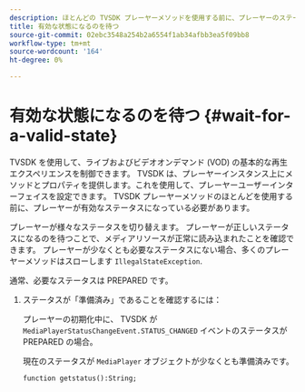 ```yaml
---
description: ほとんどの TVSDK プレーヤーメソッドを使用する前に、プレーヤーのステータスが有効である必要があります。
title: 有効な状態になるのを待つ
source-git-commit: 02ebc3548a254b2a6554f1ab34afbb3ea5f09bb8
workflow-type: tm+mt
source-wordcount: '164'
ht-degree: 0%

---
```


# 有効な状態になるのを待つ {#wait-for-a-valid-state}

TVSDK を使用して、ライブおよびビデオオンデマンド (VOD) の基本的な再生エクスペリエンスを制御できます。 TVSDK は、プレーヤーインスタンス上にメソッドとプロパティを提供します。これを使用して、プレーヤーユーザーインターフェイスを設定できます。 TVSDK プレーヤーメソッドのほとんどを使用する前に、プレーヤーが有効なステータスになっている必要があります。

プレーヤーが様々なステータスを切り替えます。 プレーヤーが正しいステータスになるのを待つことで、メディアリソースが正常に読み込まれたことを確認できます。 プレーヤーが少なくとも必要なステータスにない場合、多くのプレーヤーメソッドはスローします `IllegalStateException`.

通常、必要なステータスは PREPARED です。

1. ステータスが「準備済み」であることを確認するには：

   プレーヤーの初期化中に、 TVSDK が `MediaPlayerStatusChangeEvent.STATUS_CHANGED` イベントのステータスが PREPARED の場合。

   現在のステータスが `MediaPlayer` オブジェクトが少なくとも準備済みです。

   ```
   function getstatus():String;
   ```
